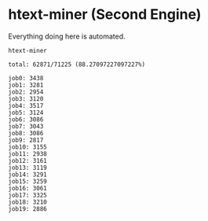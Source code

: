 # htext-miner (Second Engine)

Everything doing here is automated.

```
htext-miner

total: 62871/71225 (88.27097227097227%)

job0: 3438
job1: 3281
job2: 2954
job3: 3120
job4: 3517
job5: 3124
job6: 3086
job7: 3043
job8: 3086
job9: 2817
job10: 3155
job11: 2938
job12: 3161
job13: 3119
job14: 3291
job15: 3259
job16: 3061
job17: 3325
job18: 3210
job19: 2886
```